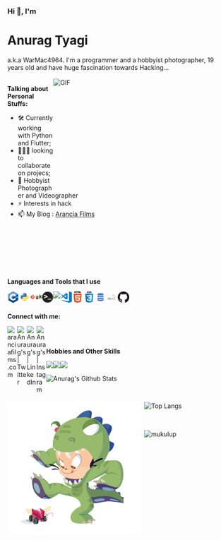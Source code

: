 ### Hi 👋, I'm 
<h1>Anurag Tyagi</h1>
a.k.a WarMac4964. I'm a programmer and a hobbyist photographer, 19 years old and have huge fascination towards Hacking...
<br>
<br>


<img align="right" height="250" width="400" alt="GIF" src="https://miro.medium.com/max/1360/1*IRGHmiGsa16stedQvIaZfw.gif" />

**Talking about Personal Stuffs:**

- 🛠 Currently working with Python and  Flutter;
- 👨🏻‍💻 looking to collaborate on projecs;
- 💬 Hobbyist Photographer and Videographer
- ⚡️ Interests in hack
- 📫 My Blog : <a href="https://www.aranciafilms.com/">Arancia Films</a>

<br>
<br>
<br>
<br>
<br>
<br>
  
**Languages and Tools that I use**
  
<img align="left" height="26" src="https://raw.githubusercontent.com/github/explore/80688e429a7d4ef2fca1e82350fe8e3517d3494d/topics/cpp/cpp.png">
<img align="left" height="26" src="https://raw.githubusercontent.com/github/explore/80688e429a7d4ef2fca1e82350fe8e3517d3494d/topics/python/python.png">
<img align="left" height="26" src="https://raw.githubusercontent.com/github/explore/80688e429a7d4ef2fca1e82350fe8e3517d3494d/topics/git/git.png">
<img align="left" height="26" src="https://raw.githubusercontent.com/github/explore/80688e429a7d4ef2fca1e82350fe8e3517d3494d/topics/terminal/terminal.png">
<img align="left" height="26" src="https://avatars1.githubusercontent.com/u/14101776?s=200&v=4">

<img align="left" alt="Visual Studio Code" width="26px" src="https://raw.githubusercontent.com/github/explore/80688e429a7d4ef2fca1e82350fe8e3517d3494d/topics/visual-studio-code/visual-studio-code.png" />
<img align="left" alt="HTML5" width="26px" src="https://raw.githubusercontent.com/github/explore/80688e429a7d4ef2fca1e82350fe8e3517d3494d/topics/html/html.png" />
<img align="left" alt="CSS3" width="26px" src="https://raw.githubusercontent.com/github/explore/80688e429a7d4ef2fca1e82350fe8e3517d3494d/topics/css/css.png" />
<img align="left" alt="SQL" width="26px" src="https://raw.githubusercontent.com/github/explore/80688e429a7d4ef2fca1e82350fe8e3517d3494d/topics/sql/sql.png" />
<img align="left" alt="MySQL" width="26px" src="https://raw.githubusercontent.com/github/explore/80688e429a7d4ef2fca1e82350fe8e3517d3494d/topics/mysql/mysql.png" />
<img align="left" alt="GitHub" width="26px" src="https://raw.githubusercontent.com/github/explore/78df643247d429f6cc873026c0622819ad797942/topics/github/github.png" />
<br>
<br>

**Connect with me:**

<a href="https://www.aranciafilms.com/" ><img align="left" alt="aranciafilms.com" width="22px" xlink:href="https://raw.githubusercontent.com/iconic/open-iconic/master/svg/globe.svg" /></a>
<a href="https://twitter.com/tyagianurag_at" ><img align="left" alt="Anurag's | Twitter" width="22px" src="https://cdn.jsdelivr.net/npm/simple-icons@v3/icons/twitter.svg" /></a>
<a href="https://www.linkedin.com/in/anurag-tyagi-395425178/" ><img align="left" alt="Anurag's | LinkedIn" width="22px" src="https://cdn.jsdelivr.net/npm/simple-icons@v3/icons/linkedin.svg" /></a>
<a href="https://www.instagram.com/tyagianurag_at/" ><img align="left" alt="Anurag's | Instagram" width="22px" src="https://cdn.jsdelivr.net/npm/simple-icons@v3/icons/instagram.svg" /></a>

<br >
<br >

    

**Hobbies and Other Skills**


<code><img align="left" height="26" src="https://avatars3.githubusercontent.com/u/4542585?s=200&v=4"></code>
<code><img align="left" height="26" src="https://upload.wikimedia.org/wikipedia/commons/f/fb/Adobe_Illustrator_CC_icon.svg"></code>
<code><img align="left" height="26" src="https://upload.wikimedia.org/wikipedia/commons/5/56/Adobe_Photoshop_Lightroom_Classic_CC_icon.svg"></code>


<br >

![Anurag's Github Stats](https://github-readme-stats.vercel.app/api?username=WarMac4964&show_icons=true&hide_border=true)

<br >

![Top Langs](https://github-readme-stats.vercel.app/api/top-langs/?username=WarMac4964&theme=radical)<img src="https://github.com/SatYu26/SatYu26/blob/master/Assets/dinotocat.png" alt="dinotocat" style="float: left; margin-right: 10px;" width="300px" />


<br>

<p><img align="center" src="https://github-readme-streak-stats.herokuapp.com/?user=WarMac4964&" alt="mukulup" /></p>
